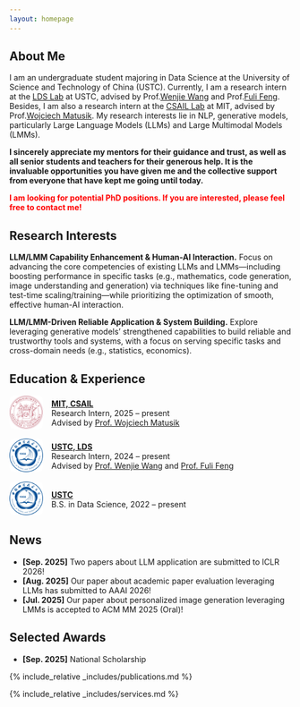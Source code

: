 ```yaml
---
layout: homepage
---
```


## About Me

I am an undergraduate student majoring in Data Science at the University of Science and Technology of China (USTC). Currently, I am a research intern at the [LDS Lab](https://data-science.ustc.edu.cn/_upload/tpl/15/04/5380/template5380/index.html) at USTC, advised by Prof.[Wenjie Wang](https://scholar.google.com/citations?user=Ma5DtmoAAAAJ&hl=en) and Prof.[Fuli Feng](https://scholar.google.com/citations?user=QePM4u8AAAAJ&hl=en). Besides, I am also a research intern at the [CSAIL Lab](https://www.csail.mit.edu/) at MIT, advised by Prof.[Wojciech Matusik](https://scholar.google.com/citations?hl=en&user=wbIMbL8AAAAJ). My research interests lie in NLP, generative models, particularly Large Language Models (LLMs) and Large Multimodal Models (LMMs).

**I sincerely appreciate my mentors for their guidance and trust, as well as all senior students and teachers for their generous help. It is the invaluable opportunities you have given me and the collective support from everyone that have kept me going until today.**

**<span style="color:red">I am looking for potential PhD positions. If you are interested, please feel free to contact me!</span>**

## Research Interests

**LLM/LMM Capability Enhancement & Human-AI Interaction.** 
Focus on advancing the core competencies of existing LLMs and LMMs—including boosting performance in specific tasks (e.g., mathematics, code generation, image understanding and generation) via techniques like fine-tuning and test-time scaling/training—while prioritizing the optimization of smooth, effective human-AI interaction.

**LLM/LMM-Driven Reliable Application & System Building.** 
Explore leveraging generative models’ strengthened capabilities to build reliable and trustworthy tools and systems, with a focus on serving specific tasks and cross-domain needs (e.g., statistics, economics).

## Education & Experience

<div style="display: flex; align-items: center; margin-bottom: 1em;">
  <div style="flex: 0 0 60px; text-align: center; margin-right: 15px;">
    <img src="assets/img/mit.png" alt="MIT Logo" style="width:60px; border-radius: 8px;">
  </div>
  <div>
    <strong><a href="https://www.csail.mit.edu/">MIT, CSAIL</a></strong><br>
    Research Intern, 2025 – present<br>
    Advised by <a href="https://scholar.google.com/citations?hl=en&user=wbIMbL8AAAAJ">Prof. Wojciech Matusik</a>
  </div>
</div>

<div style="display: flex; align-items: center; margin-bottom: 1em;">
  <div style="flex: 0 0 60px; text-align: center; margin-right: 15px;">
    <img src="assets/img/ustc.png" alt="USTC Logo" style="width:60px; border-radius: 8px;">
  </div>
  <div>
    <strong><a href="https://data-science.ustc.edu.cn/_upload/tpl/15/04/5380/template5380/index.html">USTC, LDS</a></strong><br>
    Research Intern, 2024 – present<br>
    Advised by <a href="https://scholar.google.com/citations?user=Ma5DtmoAAAAJ&hl=en">Prof. Wenjie Wang</a> and <a href="https://scholar.google.com/citations?user=QePM4u8AAAAJ&hl=en">Prof. Fuli Feng</a>
  </div>
</div>

<div style="display: flex; align-items: center; margin-bottom: 1em;">
  <div style="flex: 0 0 60px; text-align: center; margin-right: 15px;">
    <img src="assets/img/ustc.png" alt="USTC Logo" style="width:60px; border-radius: 8px;">
  </div>
  <div>
    <strong><a href="https://en.ustc.edu.cn/">USTC</a></strong><br>
    B.S. in Data Science, 2022 – present
  </div>
</div>


## News

- **[Sep. 2025]** Two papers about LLM application are submitted to ICLR 2026!
- **[Aug. 2025]** Our paper about academic paper evaluation leveraging LLMs has submitted to AAAI 2026!
- **[Jul. 2025]** Our paper about personalized image generation leveraging LMMs is accepted to ACM MM 2025 (Oral)!

## Selected Awards
  - **[Sep. 2025]** National Scholarship

{% include_relative _includes/publications.md %}

{% include_relative _includes/services.md %}
